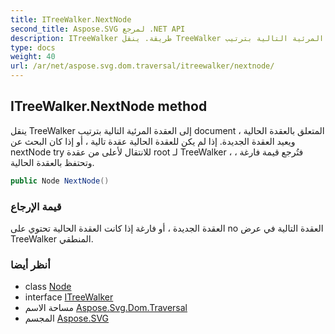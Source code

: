 ```yaml
---
title: ITreeWalker.NextNode
second_title: Aspose.SVG لمرجع .NET API
description: ITreeWalker طريقة. ينقل TreeWalker إلى العقدة المرئية التالية بترتيب document المتعلق بالعقدة الحالية  ويعيد العقدة الجديدة. إذا لم يكن للعقدة الحالية عقدة تالية  أو إذا كان البحث عن nextNode try للانتقال لأعلى من عقدة root لـ TreeWalker  فتُرجع قيمة فارغة  وتحتفظ بالعقدة الحالية.
type: docs
weight: 40
url: /ar/net/aspose.svg.dom.traversal/itreewalker/nextnode/
---
```

## ITreeWalker.NextNode method

ينقل TreeWalker إلى العقدة المرئية التالية بترتيب document المتعلق بالعقدة الحالية ، ويعيد العقدة الجديدة. إذا لم يكن للعقدة الحالية عقدة تالية ، أو إذا كان البحث عن nextNode try للانتقال لأعلى من عقدة root لـ TreeWalker ، فتُرجع قيمة فارغة ، وتحتفظ بالعقدة الحالية.

```csharp
public Node NextNode()
```

### قيمة الإرجاع

العقدة الجديدة ، أو فارغة إذا كانت العقدة الحالية تحتوي على no العقدة التالية في عرض TreeWalker المنطقي.

### أنظر أيضا

* class [Node](../../../aspose.svg.dom/node/)
* interface [ITreeWalker](../)
* مساحة الاسم [Aspose.Svg.Dom.Traversal](../../itreewalker/)
* المجسم [Aspose.SVG](../../../)


